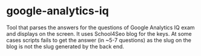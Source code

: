 # google-analytics-iq
Tool that parses the answers for the questions of Google Analytics IQ exam and displays on the screen. It uses School4Seo blog for the keys. At some cases scripts fails to get the answer (in ~5-7 questions) as the slug on the blog is not the slug generated by the back end.

